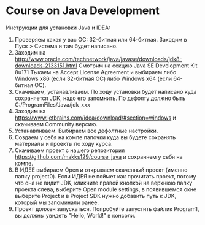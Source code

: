 # Course on Java Development

Инструкции для установки Java и IDEA:

1. Проверяем какая у вас ОС: 32-битная или 64-битная. Заходим в Пуск > Система и там будет написано.
2. Заходим на http://www.oracle.com/technetwork/java/javase/downloads/jdk8-downloads-2133151.html
Cмотрим на секцию Java SE Development Kit 8u171
Тыкаем на Accept License Agreement и выбираем либо Windows x86 (если 32-битная ОС) либо Windows x64 (если 64-битная ОС).
3. Скачиваем, устанавливаем. По ходу установки будет написано куда сохраняется JDK, надо его запомнить. По дефолту должно быть C:/ProgramFiles/Java/jdk_xxx
4. Заходим на https://www.jetbrains.com/idea/download/#section=windows и скачиваем Community версию.
5. Устанавливаем. Выбираем все дефолтные настройки.
6. Создаем у себя на компе папочки куда вы будете сохранять материалы и проекты по ходу курса.
7. Скачиваем проект с нашего репозитория https://github.com/makks129/course_java и сохраняем у себя на компе.
8. В ИДЕЕ выбираем Open и открываем скаченный проект (именно папку project0). Если ИДЕЯ не поймет как прочитать проект, потому что она не видит JDK, кликните правой кнопкой на верхнюю папку проекта слева, выберите Open module settings, в появившемся окне выберите Project и в Project SDK нужно добавить путь к JDK, который мы запоминали ранее.
9. Проект должен запускаться. Попробуйте запустить файлик Program1, вы должны увидеть "Hello, World!" в консоли.
